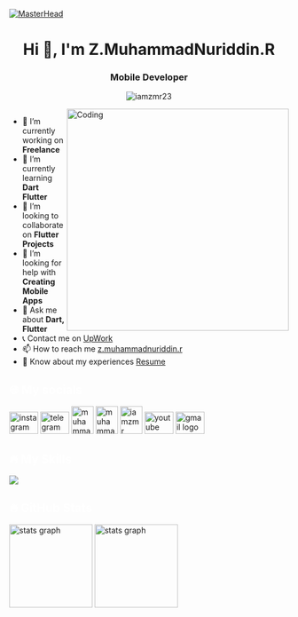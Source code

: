 [![MasterHead](https://miro.medium.com/max/1400/1*vkfI4nFNheC5v0p7wzDtGg.gif)](https://flutter.dev/?gclid=Cj0KCQjwmdGYBhDRARIsABmSEeOWAwznXrMY19RBqnmmT4uONvwE85G5yzblJsFpov-ENMWBHQwyg4waAif9EALw_wcB&gclsrc=aw.ds)

<h1 align="center">Hi 👋, I'm Z.MuhammadNuriddin.R</h1>
<h3 align="center">Mobile Developer</h3>

<p align="center"> <img src="https://komarev.com/ghpvc/?username=iamzmr23&label=Profile%20views&color=0e75b6&style=flat" alt="iamzmr23" /> </p>

<img align="right" alt="Coding" width="400" src="https://mir-s3-cdn-cf.behance.net/project_modules/max_1200/942fdf48222763.5891fd792ead0.gif">

<p align="left"> 
    <a href="https://twitter.com/" target="blank"><img src="https://img.shields.io/twitter/follow/?logo=twitter&style=for-the-badge" alt="" /></a> 
</p>

- 🔭 I’m currently working on **Freelance**
- 🌱 I’m currently learning **Dart Flutter**
- 👯 I’m looking to collaborate on **Flutter Projects**
- 🤝 I’m looking for help with **Creating Mobile Apps**
- 💬 Ask me about **Dart, Flutter**
- 📞 Contact me on [UpWork](https://www.upwork.com/freelancers/~01e9089589a4f0adb5)
- 📫 How to reach me [z.muhammadnuriddin.r](https://mail.google.com/mail/u/0/?pli=1#inbox)
- 📄 Know about my experiences [Resume](https://drive.google.com/file/d/1TMBP-koSgQ3_AgTyFh0plADpzs61wIVj/view?usp=drive_link)

<h2 align="left" style="color:white;" >🌐 My socials</h2>

<div align="left">
    <a href="https://instagram.com/blackprince_23" target="blank"><img src="https://raw.githubusercontent.com/maurodesouza/profile-readme-generator/master/src/assets/icons/social/instagram/default.svg" width="52" height="40" alt="instagram logo" /></a>
    <a href="https://tlgrm.in/blackprince_23" target="blank"><img src="https://raw.githubusercontent.com/maurodesouza/profile-readme-generator/master/src/assets/icons/social/telegram/default.svg" width="52" height="40" alt="telegram logo" /></a>
    <a href="https://linkedin.com/in/muhammadnuriddin" target="blank"><img src="https://raw.githubusercontent.com/rahuldkjain/github-profile-readme-generator/master/src/images/icons/Social/linked-in-alt.svg" alt="muhammadnuriddin" height="50" width="40" /></a>
    <a href="https://fb.com/muhammadnuriddin zokirov" target="blank"><img src="https://raw.githubusercontent.com/rahuldkjain/github-profile-readme-generator/master/src/images/icons/Social/facebook.svg" alt="muhammadnuriddin zokirov" height="50" width="40" /></a>
    <a href="https://www.leetcode.com/iamzmr" target="blank"><img src="https://raw.githubusercontent.com/rahuldkjain/github-profile-readme-generator/master/src/images/icons/Social/leet-code.svg" alt="iamzmr" height="50" width="40" /></a>
    <a href="https://www.youtube.com/c/@iamzmr" target="blank"><img src="https://raw.githubusercontent.com/maurodesouza/profile-readme-generator/master/src/assets/icons/social/youtube/default.svg" width="52" height="40" alt="youtube logo" /></a>
    <a href="mailto:z.muhammadnuriddin.r@gmail.com" target="blank"><img src="https://raw.githubusercontent.com/maurodesouza/profile-readme-generator/master/src/assets/icons/social/gmail/default.svg" width="52" height="40" alt="gmail logo" /></a>
</div>

<h2 align="left" style="color:white;" >🔥 My Skills</h2>

<p align="left">
    <a href="#"> <img src="https://skillicons.dev/icons?i=dart,flutter,vscode,androidstudio,github,firebase,figma,linux,kali,git,postman,discord,bots&theme=dark" /> </a>
</p>

<h2 align="left" style="color:white;" >🔥 GitHub Stats</h2>

<div align="left">
    <img src="https://github-readme-stats.vercel.app/api?username=iamzmr23&theme=tokyonight&hide_border=false&include_all_commits=true&count_private=true" height="150" alt="stats graph" />
    <img src="https://github-readme-streak-stats.herokuapp.com/?user=iamzmr23&theme=tokyonight&hide_border=false" height="150" alt="stats graph" />
</div>


